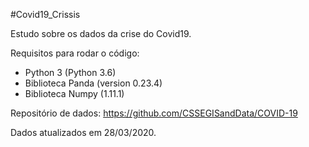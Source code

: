 #Covid19_Crissis

Estudo sobre os dados da crise do Covid19.

Requisitos para rodar o código:
- Python 3 (Python 3.6)
- Biblioteca Panda (version 0.23.4)
- Biblioteca Numpy (1.11.1)

Repositório de dados:
https://github.com/CSSEGISandData/COVID-19
 
Dados atualizados em 28/03/2020.
